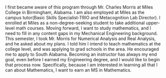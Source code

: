 I first became aware of this program through Mr. Charles Morris at Miles College in Birmingham, Alabama. I am also employed at Miles as the campus tutor(Basic Skills Specialist-TRIO and Metacognition Lab Director). I enrolled at Miles as a non-degree-seeking student to take additional upper-level math courses. Moving forward, I want to study mathematics, and I need to fill in any content gaps in my Mechanical Engineering background. This semester, I took Mr. Morris for Numerical Analysis and Real Analysis, and he asked about my plans. I told him I intend to teach mathematics at the college level, and was applying to grad schools in the area. He encouraged me to apply to South Alabama. Becoming an instructor has always my end goal, even before I earned my Engineering degree, and I would like to begin that process now. Specifically, because I am interested in learning all that I can about Mathematics, I want to earn an MS in Mathematics. 